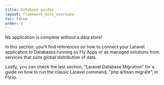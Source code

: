 ```yaml
---
title: Database guides
layout: framework_docs_overview
toc: false
order: 3
---
```


No application is complete without a data store!

In this section, you'll find references on how to connect your Laravel application to Databases running as Fly Apps or as managed solutions from services that suits global distribution of data.

Lastly, you can check the last section, "Laravel Database Migration" for a guide on how to run the classic Laravel command, "php artisan migrate", in Fly.io.

